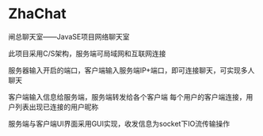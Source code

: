 # ZhaChat
闸总聊天室——JavaSE项目网络聊天室

此项目采用C/S架构，服务端可局域网和互联网连接

服务器输入开启的端口，客户端输入服务端IP+端口，即可连接聊天，可实现多人聊天

客户端输入信息给服务端，服务端转发给各个客户端
每个用户的客户端连接，用户列表出现已连接的用户昵称

服务端与客户端UI界面采用GUI实现，收发信息为socket下IO流传输操作
